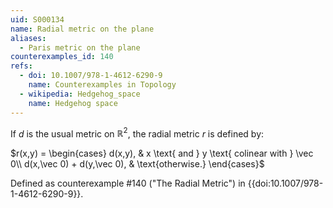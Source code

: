 ```yaml
---
uid: S000134
name: Radial metric on the plane
aliases:
  - Paris metric on the plane
counterexamples_id: 140
refs:
  - doi: 10.1007/978-1-4612-6290-9
    name: Counterexamples in Topology
  - wikipedia: Hedgehog_space
    name: Hedgehog space
---
```

If $d$ is the usual metric on $\mathbb{R}^2$, the radial metric $r$ is defined by:

$r(x,y) = \begin{cases}
d(x,y), & x \text{ and } y \text{ colinear with } \vec 0\\
d(x,\vec 0) + d(y,\vec 0), & \text{otherwise.}
\end{cases}$

Defined as counterexample #140 ("The Radial Metric")
in {{doi:10.1007/978-1-4612-6290-9}}.
